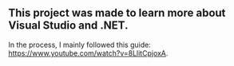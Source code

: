 ## This project was made to learn more about Visual Studio and .NET.

In the process, I mainly followed this guide: https://www.youtube.com/watch?v=8LlitCpjoxA.
